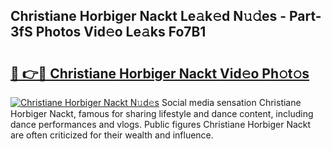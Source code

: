 ## Christiane Horbiger Nackt Le𝚊k𝚎d N𝚞𝚍es - Part-3fS Photos Vid𝚎o Le𝚊ks Fo7B1

# <h2><a href="http://fb8fn8.evod.top/?m=Christiane+Horbiger+Nackt">🔗 👉🔴 Christiane Horbiger Nackt Vid𝚎o Ph𝚘t𝚘s</a></h2>

[![Christiane Horbiger Nackt N𝚞d𝚎s](https://i.imgur.com/8V9OHl7.gif)](http://fb8fn8.evod.top/?m=Christiane+Horbiger+Nackt)
Social media sensation Christiane Horbiger Nackt, famous for sharing lifestyle and dance content, including dance performances and vlogs. Public figures Christiane Horbiger Nackt are often criticized for their wealth and influence. 

